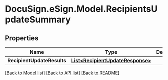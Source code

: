 # DocuSign.eSign.Model.RecipientsUpdateSummary
## Properties

Name | Type | Description | Notes
------------ | ------------- | ------------- | -------------
**RecipientUpdateResults** | [**List&lt;RecipientUpdateResponse&gt;**](RecipientUpdateResponse.md) |  | [optional] 

[[Back to Model list]](../README.md#documentation-for-models) [[Back to API list]](../README.md#documentation-for-api-endpoints) [[Back to README]](../README.md)

